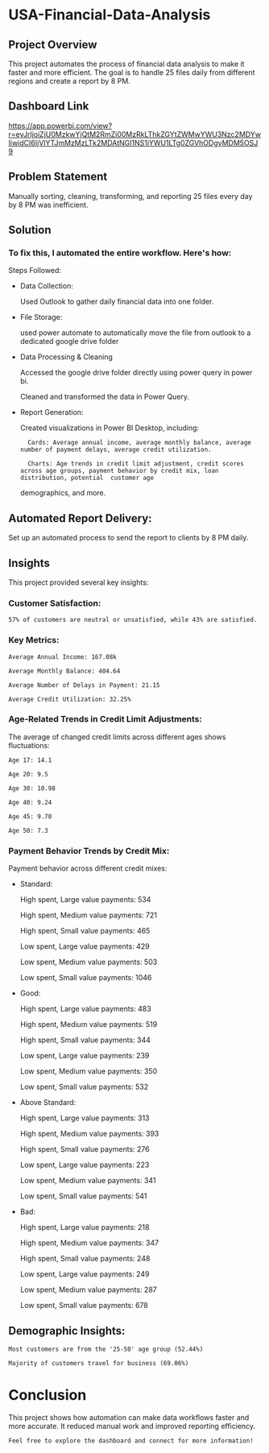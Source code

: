 # USA-Financial-Data-Analysis

## Project Overview
This project automates the process of financial data analysis to make it faster and more efficient. The goal is to handle 25 files daily from different regions and create a report by 8 PM.

## Dashboard Link
https://app.powerbi.com/view?r=eyJrIjoiZjU0MzkwYjQtM2RmZi00MzRkLThkZGYtZWMwYWU3Nzc2MDYwIiwidCI6IjVlYTJmMzMzLTk2MDAtNGI1NS1iYWU1LTg0ZGVhODgyMDM5OSJ9

## Problem Statement
Manually sorting, cleaning, transforming, and reporting 25 files every day by 8 PM was inefficient.

## Solution
### To fix this, I automated the entire workflow. Here's how:

Steps Followed:
* Data Collection:

    Used Outlook to gather daily financial data into one folder.

* File Storage:

    used power automate to automatically
  move the file from outlook to a dedicated
  google drive folder



* Data Processing & Cleaning

    Accessed the google drive folder directly
    using power query in power bi.
  
    Cleaned and transformed the data in Power Query.

* Report Generation:

    Created visualizations in Power BI Desktop, including:

        Cards: Average annual income, average monthly balance, average number of payment delays, average credit utilization.

        Charts: Age trends in credit limit adjustment, credit scores across age groups, payment behavior by credit mix, loan distribution, potential  customer age 
  demographics, and more.

## Automated Report Delivery:

Set up an automated process to send the report to clients by 8 PM daily.




## Insights
This project provided several key insights:

### Customer Satisfaction:

    57% of customers are neutral or unsatisfied, while 43% are satisfied.

### Key Metrics:

    Average Annual Income: 167.08k

    Average Monthly Balance: 404.64

    Average Number of Delays in Payment: 21.15

    Average Credit Utilization: 32.25%

### Age-Related Trends in Credit Limit Adjustments:

The average of changed credit limits across different ages shows fluctuations:

    Age 17: 14.1

    Age 20: 9.5

    Age 30: 10.98

    Age 40: 9.24

    Age 45: 9.70

    Age 50: 7.3



### Payment Behavior Trends by Credit Mix:

Payment behavior across different credit mixes:

* Standard:

    High spent, Large value payments: 534

    High spent, Medium value payments: 721

    High spent, Small value payments: 465

    Low spent, Large value payments: 429

    Low spent, Medium value payments: 503

    Low spent, Small value payments: 1046

* Good:

    High spent, Large value payments: 483

    High spent, Medium value payments: 519

    High spent, Small value payments: 344

    Low spent, Large value payments: 239

    Low spent, Medium value payments: 350

    Low spent, Small value payments: 532


* Above Standard:

    High spent, Large value payments: 313

    High spent, Medium value payments: 393

    High spent, Small value payments: 276

    Low spent, Large value payments: 223

    Low spent, Medium value payments: 341

    Low spent, Small value payments: 541

* Bad:

    High spent, Large value payments: 218

    High spent, Medium value payments: 347

    High spent, Small value payments: 248

    Low spent, Large value payments: 249

    Low spent, Medium value payments: 287

    Low spent, Small value payments: 678



## Demographic Insights:

    Most customers are from the '25-50' age group (52.44%)

    Majority of customers travel for business (69.06%)

# **Conclusion**
This project shows how automation can make data workflows faster and more accurate. It reduced manual work and improved reporting efficiency.

    Feel free to explore the dashboard and connect for more information!
